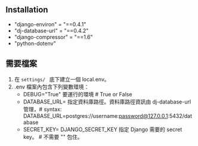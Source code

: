 ## Installation

+ "django-environ" = "==0.4.1"
+ "dj-database-url" = "==0.4.2"
+ "django-compressor" = "==1.6"
+ "python-dotenv"


## 需要檔案

1. 在 `settings/ ` 底下建立一個 local.env。
2. .env 檔案內包含下列變數環境：
    + DEBUG="True" 要運行的環境  # True or False
    + DATABASE_URL= 指定資料庫路徑。資料庫路徑資訊由 dj-database-url 管理，# syntax: DATABASE_URL=postgres://username:password@127.0.0.1:5432/database
    + SECRET_KEY= DJANGO_SECRET_KEY 指定 Django 需要的 secret key。 # 不需要 "" 包住。

